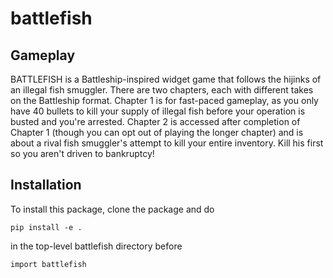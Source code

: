 # battlefish
 
## Gameplay
BATTLEFISH is a Battleship-inspired widget game that follows the hijinks of an illegal fish smuggler. There are two chapters, each with different takes on the Battleship format.
Chapter 1 is for fast-paced gameplay, as you only have 40 bullets to kill your supply of illegal fish before your operation is busted and you're arrested. 
Chapter 2 is accessed after completion of Chapter 1 (though you can opt out of playing the longer chapter) and is about a rival fish smuggler's attempt to kill your entire inventory. Kill his first so you aren't driven to bankruptcy!

## Installation
To install this package, clone the package and do 
```
pip install -e .
```
in the top-level battlefish directory before
```
import battlefish
```
